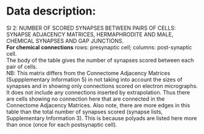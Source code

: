 
# Data description:

SI 2:
NUMBER OF SCORED SYNAPSES BETWEEN PAIRS OF CELLS: SYNAPSE ADJACENCY MATRICES, HERMAPHRODITE AND MALE, CHEMICAL SYNAPSES AND GAP JUNCTIONS.  
**For chemical connections**
rows: presynaptic cell; columns: post-synaptic cell.  
The body of the table gives the number of synapses scored between each pair of cells.  
NB: This matrix differs from the Connectome Adjacency Matrices (Suppplementary Information 5) in not taking into account the sizes of synapses and in showing only connections scored on electron micrographs.  It does not include any connections inserted by extrapolation.  Thus there are cells showing no connection here that are connected in the Connectome Adjacency Matrices.  Also note, there are more edges in this table than the total number of synapses scored (synapse lists, Supplementary Information 3).  This is because polyads are listed here more than once (once for each postsynaptic cell).